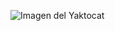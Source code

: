 ![Imagen del Yaktocat](https://www.medinaylinarescontadores.com/noticias/wp-content/uploads/2019/08/Inventario-de-perdida.png)
